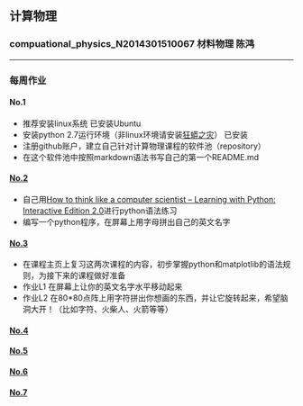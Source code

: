 ## 计算物理
### compuational_physics_N2014301510067 材料物理 陈鸿
***
### 每周作业
#### No.1
- 推荐安装linux系统   已安装Ubuntu
- 安装python 2.7运行环境（非linux环境请安装[狂蟒之灾](https://www.continuum.io/)） 已安装
- 注册github账户，建立自己针对计算物理课程的软件池（repository）
- 在这个软件池中按照markdown语法书写自己的第一个README.md

#### [No.2](https://www.zybuluo.com/842001323/note/495419)  
- 自己用[How to think like a computer scientist – Learning with Python: Interactive Edition 2.0](http://interactivepython.org/runestone/static/thinkcspy/index.html)进行python语法练习
- 编写一个python程序，在屏幕上用字母拼出自己的英文名字 

#### [No.3](https://www.zybuluo.com/842001323/note/512225)
- 在课程主页上复习这两次课程的内容，初步掌握python和matplotlib的语法规则，为接下来的课程做好准备
- 作业L1 在屏幕上让你的英文名字水平移动起来
- 作业L2 在80*80点阵上用字符拼出你想画的东西，并让它旋转起来，希望脑洞大开！（比如字符、火柴人、火箭等等）

#### [No.4](https://www.zybuluo.com/842001323/note/521840)

#### [No.5](https://www.zybuluo.com/842001323/note/533895)

#### [No.6](https://www.zybuluo.com/842001323/note/541568)

#### [No.7](https://www.zybuluo.com/842001323/note/549482)






